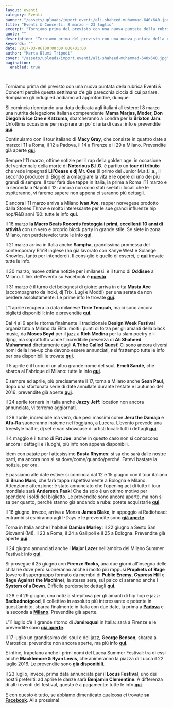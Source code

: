 ```yaml
---
layout: eventi
category: Eventi
banner: "/assets/uploads/import.eventi/ali-shaheed-muhammad-640x640.jpg"
title: "Eventi & Concerti: 8 marzo – 23 luglio"
excerpt: "Torniamo prima del previsto con una nuova puntata della rubrica Eventi & Concerti perché questa settimana c’è già parecchia ciccia di cui parlare. Rompiamo gli indugi ed andiamo ad approfondire, dunque. Si comincia ricordando una data dedicata agli italiani all’estero: l’8 marzo una nutrita delegazione italiana comprendente Mama Marjas, Moder, Don Diegoh & Ice One [&hellip"
quote: ""
description: "Torniamo prima del previsto con una nuova puntata della rubrica Eventi & Concerti perché questa settimana c’è già parecchia ciccia di cui parlare. Rompiamo gli indugi ed andiamo ad approfondire, dunque. Si comincia ricordando una data dedicata agli italiani all’estero: l’8 marzo una nutrita delegazione italiana comprendente Mama Marjas, Moder, Don Diegoh & Ice One [&hellip"
keywords: ""
date: 2017-03-06T00:00:00.000+01:00
author: "Marta Blumi Tripodi"
cover: "/assets/uploads/import.eventi/ali-shaheed-muhammad-640x640.jpg"
pagination:
  enabled: true

---
```


Torniamo prima del previsto con una nuova puntata della rubrica Eventi & Concerti perché questa settimana c’è già parecchia ciccia di cui parlare. Rompiamo gli indugi ed andiamo ad approfondire, dunque.

Si comincia ricordando una data dedicata agli italiani all’estero: l’8 marzo una nutrita delegazione italiana comprendente **Mama Marjas, Moder, Don Diegoh & Ice One e Katzuma**, sbarcheranno a Londra per la **Brixton Jam**. Un’ottima occasione per respirare un po’ di aria di casa: info e prevendite [**qui**](https://www.facebook.com/events/1632212533751496/).

Continuiamo con il tour italiano di **Macy Gray**, che consiste in quattro date a marzo: l’11 a Roma, il 12 a Padova, il 14 a Firenze e il 29 a Milano. Prevendite già aperte [**qui**](http://www.vivoconcerti.com/artisti/macy-gray).

Sempre l’11 marzo, ottime notizie per il rap della golden age: in occasione del ventennale della morte di **Notorious B.I.G.** è partito un **tour di tributo** che vede impegnati **Lil’Cease e dj Mr. Cee** (il primo dei Junior M.a.f.i.a., il secondo producer di Biggie) a omaggiare la vita e le opere di uno dei più grandi di sempre. Il tour farà due tappe in Italia, la prima a Roma l’11 marzo e la seconda a Napoli il 12: ancora non sono stati svelati i locali che le ospiteranno, vi faremo sapere non appena ci saranno più dettagli.

E ancora l’11 marzo arriva a Milano **Ivan Ave**, rapper norvegese prodotto dalla Stones Throw e molto interessante per le sue grandi influenze hip hop/R&B anni ’90: tutte le info **qui**.

Il 16 marzo **la Macro Beats Records festeggia i primi, eccellenti 10 anni di attività** con un vero e proprio block party in grande stile. Se siete in zona Milano, non perdetevelo: tutte le info [**qui**](https://www.facebook.com/events/1779508919033934/).

Il 21 marzo arriva in Italia anche **Sampha**, grandissima promessa del contemporary R’n’B inglese (ha già lavorato con Kanye West e Solange Knowles, tanto per intenderci). Il consiglio è quello di esserci, e [**qui**](https://www.facebook.com/events/1267198993332418/) trovate tutte le info.

Il 30 marzo, nuove ottime notizie per i milanesi: è il turno di **Oddisee** a Milano. Il link dell’evento su Facebook è [**questo**](https://www.facebook.com/events/183533378790064/?notif%5Ft=plan%5Fuser%5Finvited&notif%5Fid=1485279764324676).

Il 31 marzo è il turno dei bolognesi di gioire: arriva in città **Masta Ace** (accompagnato da Inoki, dj Trix, Lugi e Moddi) per una serata da non perdere assolutamente. Le prime info le trovate [**qui**](https://www.facebook.com/arena051/photos/a.175410835886.134289.44732410886/10154287083840887/?type=3&theater).

L’1 aprile recupera la data milanese **Tinie Tempah**, ma ci sono ancora biglietti disponibili: info e prevendite [**qui**](http://www.barleyarts.com/evento/tinie-tempah-milano/).

Dal 4 al 9 aprile ritorna finalmente il tradizionale **Design Week Festival** organizzato a Milano da Elita: molti i punti di forza per gli amanti della black music, da **Moses Boyd** per il jazz a **Rich Medina** per la slam poetry e il djing, ma soprattutto vince l’incredibile presenza di **Ali Shaheed Muhammad** direttamente dagli **A Tribe Called Quest**! Ci sono ancora diversi nomi della line-up che devono essere annunciati, nel frattempo tutte le info per ora disponibili le trovate [**qui**](http://www.elita.it/calendario/design-week-festival-12-walk-through-4-9-aprile-2017-milano/).

Il 5 aprile è il turno di un altro grande nome del soul, **Emeli Sandé**, che sbarca al Fabrique di Milano: tutte le info [**qui**](https://www.livenation.it/artist/emeli-sand%C3%A9-tickets).

E sempre ad aprile, più precisamente il 17, torna a Milano anche **Sean Paul**, dopo una sfortunata serie di date annullate durante l’estate e l’autunno del 2016: prevendite già aperte [**qui**](http://www.ticketone.it/sean-paul.html?affiliate=ITT&doc=artistPages/overview&fun=artist&action=overview&kuid=462832).

Il 24 aprile tornerà in Italia anche **Jazzy Jeff**: location non ancora annunciata, vi terremo aggiornati.

Il 29 aprile, incredibile ma vero, due pesi massimi come **Jeru the Damaja** e **Afu-Ra** suoneranno insieme nel foggiano, a Lucera. L’evento prevede una freestyle battle, dj set e vari showcase di artisti locali: tutti i dettagli [**qui**](https://www.facebook.com/events/1876551365920488/).

Il 4 maggio è il turno di **Fat Joe**: anche in questo caso non si conoscono ancora i dettagli e i luoghi, più info non appena disponibili.

Idem con patate per l’attesissimo **Busta Rhymes**: si sa che sarà dalle nostre parti, ma ancora non si sa dove/come/quando/perché. Fatevi bastare la notizia, per ora.

E passiamo alle date estive: si comincia dal 12 e 15 giugno con il tour italiano di **Bruno Mars**, che farà tappa rispettivamente a Bologna e Milano. Attenzione attenzione: è stato annunciato che l’opening act di tutto il tour mondiale sarà **Anderson.Paak**! Che da solo è un ottimo motivo per spendere i soldi del biglietto. Le prevendite sono ancora aperte, ma non si sa per quanto, perché stanno già andando a ruba: potete acquistarle [**qui**](http://www.ticketone.it/bruno-mars.html?doc=artistPages/overview&fun=artist&action=overview&kuid=458558).

Il 16 giugno, invece, arriva a Monza **James Blake**, in appoggio ai Radiohead: entrambi si esibiranno agli I-Days e le prevendite sono [**già aperte**](http://www.indipendente.com/C1/1838/Content.aspx/Eventi/Radiohead%5Fe%5FJames%5FBlake%5F16%5F06%5F2017#.WHPGd7bhCRs).

Torna in Italia anche l’habitué **Damian Marley**: il 22 giugno a Sesto San Giovanni (MI), il 23 a Roma, il 24 a Gallipoli e il 25 a Bologna. Prevendite già aperte [**qui**](http://www.ticketone.it/biglietti.html?affiliate=ITT&doc=artistPages/overview&fun=artist&action=overview&kuid=498981&xtmc=damian%5Fmarley&xtnp=1&xtcr=1).

Il 24 giugno annunciati anche i **Major Lazer** nell’ambito del Milano Summer Festival: info [**qui**](https://www.facebook.com/events/371825963182867/).

Si prosegue il 25 giugno con **Firenze Rocks**, una due giorni all’insegna delle chitarre dove però suoneranno anche i molto più rappusi **Prophets of Rage** (ovvero il supergruppo formato da membri di **Public Enemy**, **Cypress Hill** e **Rage Against the Machine**); la stessa sera, sul palco ci saranno anche i **System of a Down**. Difficile perderselo: dettagli [**qui**](https://www.facebook.com/firenzerocks/).

Il 28 e il 29 giugno, una notizia strepitosa per gli amanti di hip hop e jazz: **Badbadnotgood**, il collettivo in assoluto più interessante e potente in quest’ambito, sbarca finalmente in Italia con due date, la prima a [**Padova**](http://www.mailticket.it/evento/9991) e la seconda a [**Milano**](http://www.mailticket.it/evento/9988). Prevendite già aperte.

L’11 luglio c’è il grande ritorno di **Jamiroquai** in Italia: sarà a Firenze e le prevendite sono [**già aperte**](https://www.livenation.it/artist/jamiroquai-tickets).

Il 17 luglio un grandissimo del soul e del jazz, **George Benson**, sbarca a Marostica: prevendite non ancora aperte, ma più info [**qui**](http://dalessandroegalli.com/events/447/george-benson).

E infine, trapelano anche i primi nomi del Lucca Summer Festival: tra di essi anche **Macklemore & Ryan Lewis**, che animeranno la piazza di Lucca il 22 luglio 2016\. Le prevendite sono [**già disponibili**](http://www.ticketone.it/macklemore-and-ryan-lewis-lucca-biglietti.html?affiliate=ITT&doc=artistPages%2Ftickets&fun=artist&action=tickets&key=1805316%249228159&jumpIn=yTix&kuid=466583&from=erdetaila).

Il 23 luglio, invece, prima data annunciata per il **Locus Festival**, uno dei nostri preferiti: ad aprire le danze sarà **Benjamin Clementine**. A differenza di altri eventi del festival, questo è a pagamento: tutte le info [**qui**](http://www.locusfestival.it/site/?p=2352).

E con questo è tutto, se abbiamo dimenticato qualcosa ci trovate [**su Facebook**](https://www.facebook.com/hotmcmag). Alla prossima!